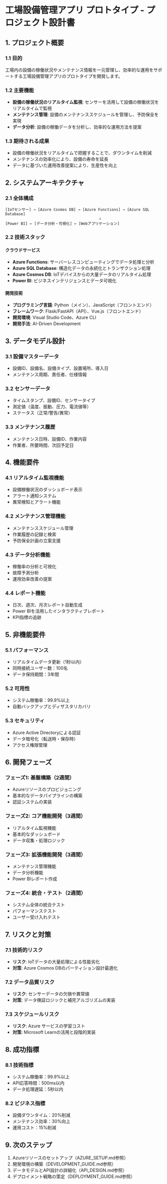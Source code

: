 # 工場設備管理アプリ プロトタイプ - プロジェクト設計書

## 1. プロジェクト概要

### 1.1 目的
工場内の設備の稼働状況やメンテナンス情報を一元管理し、効率的な運用をサポートする工場設備管理アプリのプロトタイプを開発します。

### 1.2 主要機能
- **設備の稼働状況のリアルタイム監視**: センサーを活用して設備の稼働状況をリアルタイムで監視
- **メンテナンス管理**: 設備のメンテナンススケジュールを管理し、予防保全を実現
- **データ分析**: 設備の稼働データを分析し、効率的な運用方法を提案

### 1.3 期待される成果
- 設備の稼働状況をリアルタイムで把握することで、ダウンタイムを削減
- メンテナンスの効率化により、設備の寿命を延長
- データに基づいた運用改善提案により、生産性を向上

## 2. システムアーキテクチャ

### 2.1 全体構成
```
[IoTセンサー] → [Azure Cosmos DB] → [Azure Functions] → [Azure SQL Database]
                                          ↓
[Power BI] ← [データ分析・可視化] ← [Webアプリケーション]
```

### 2.2 技術スタック

#### クラウドサービス
- **Azure Functions**: サーバーレスコンピューティングでデータ処理と分析
- **Azure SQL Database**: 構造化データの永続化とトランザクション処理
- **Azure Cosmos DB**: IoTデバイスからの大量データのリアルタイム処理
- **Power BI**: ビジネスインテリジェンスとデータ可視化

#### 開発技術
- **プログラミング言語**: Python（メイン）、JavaScript（フロントエンド）
- **フレームワーク**: Flask/FastAPI（API）、Vue.js（フロントエンド）
- **開発環境**: Visual Studio Code、Azure CLI
- **開発手法**: AI-Driven Development

## 3. データモデル設計

### 3.1 設備マスターデータ
- 設備ID、設備名、設備タイプ、設置場所、導入日
- メンテナンス周期、責任者、仕様情報

### 3.2 センサーデータ
- タイムスタンプ、設備ID、センサータイプ
- 測定値（温度、振動、圧力、電流値等）
- ステータス（正常/警告/異常）

### 3.3 メンテナンス履歴
- メンテナンス日時、設備ID、作業内容
- 作業者、所要時間、次回予定日

## 4. 機能要件

### 4.1 リアルタイム監視機能
- 設備稼働状況のダッシュボード表示
- アラート通知システム
- 異常検知とアラート機能

### 4.2 メンテナンス管理機能
- メンテナンススケジュール管理
- 作業履歴の記録と検索
- 予防保全計画の立案支援

### 4.3 データ分析機能
- 稼働率の分析と可視化
- 故障予測分析
- 運用効率改善の提案

### 4.4 レポート機能
- 日次、週次、月次レポート自動生成
- Power BIを活用したインタラクティブレポート
- KPI指標の追跡

## 5. 非機能要件

### 5.1 パフォーマンス
- リアルタイムデータ更新（1秒以内）
- 同時接続ユーザー数：100名
- データ保持期間：3年間

### 5.2 可用性
- システム稼働率：99.9%以上
- 自動バックアップとディザスタリカバリ

### 5.3 セキュリティ
- Azure Active Directoryによる認証
- データ暗号化（転送時・保存時）
- アクセス権限管理

## 6. 開発フェーズ

### フェーズ1: 基盤構築（2週間）
- Azureリソースのプロビジョニング
- 基本的なデータパイプラインの構築
- 認証システムの実装

### フェーズ2: コア機能開発（3週間）
- リアルタイム監視機能
- 基本的なダッシュボード
- データ収集・処理ロジック

### フェーズ3: 拡張機能開発（3週間）
- メンテナンス管理機能
- データ分析機能
- Power BIレポート作成

### フェーズ4: 統合・テスト（2週間）
- システム全体の統合テスト
- パフォーマンステスト
- ユーザー受け入れテスト

## 7. リスクと対策

### 7.1 技術的リスク
- **リスク**: IoTデータの大量処理による性能劣化
- **対策**: Azure Cosmos DBのパーティション設計最適化

### 7.2 データ品質リスク
- **リスク**: センサーデータの欠損や異常値
- **対策**: データ検証ロジックと補完アルゴリズムの実装

### 7.3 スケジュールリスク
- **リスク**: Azure サービスの学習コスト
- **対策**: Microsoft Learnの活用と段階的実装

## 8. 成功指標

### 8.1 技術指標
- システム稼働率：99.9%以上
- API応答時間：500ms以内
- データ処理遅延：5秒以内

### 8.2 ビジネス指標
- 設備ダウンタイム：20%削減
- メンテナンス効率：30%向上
- 運用コスト：15%削減

## 9. 次のステップ
1. Azureリソースのセットアップ（AZURE_SETUP.md参照）
2. 開発環境の構築（DEVELOPMENT_GUIDE.md参照）
3. データモデルとAPI設計の詳細化（API_DESIGN.md参照）
4. デプロイメント戦略の策定（DEPLOYMENT_GUIDE.md参照）